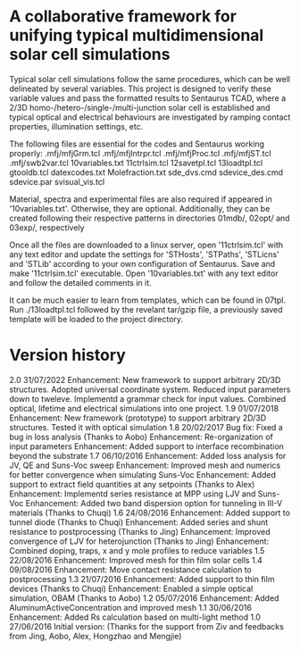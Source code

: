 # A collaborative framework for unifying typical multidimensional solar cell simulations
Typical solar cell simulations follow the same procedures, which can be well
    delineated by several variables. This project is designed to verify these
    variable values and pass the formatted results to Sentaurus TCAD, where a
    2/3D homo-/hetero-/single-/multi-junction solar cell is established and
    typical optical and electrical behaviours are investigated by ramping
    contact properties, illumination settings, etc.

The following files are essential for the codes and Sentaurus working properly:
.mfj/mfjGrm.tcl
.mfj/mfjIntrpr.tcl
.mfj/mfjProc.tcl
.mfj/mfjST.tcl
.mfj/swb2var.tcl
10variables.txt
11ctrlsim.tcl
12savetpl.tcl
13loadtpl.tcl
gtooldb.tcl
datexcodes.txt
Molefraction.txt
sde_dvs.cmd
sdevice_des.cmd
sdevice.par
svisual_vis.tcl

Material, spectra and experimental files are also required if appeared in
    '10variables.txt'. Otherwise, they are optional. Additionally, they
    can be created following their respective patterns in directories 01mdb/,
    02opt/ and 03exp/, respectively

Once all the files are downloaded to a linux server, open '11ctrlsim.tcl'
    with any text editor and update the settings for 'STHosts', 'STPaths',
    'STLicns' and 'STLib' according to your own configuration of Sentaurus.
    Save and make '11ctrlsim.tcl' executable. Open '10variables.txt' with
    any text editor and follow the detailed comments in it.

It can be much easier to learn from templates, which can be found in 07tpl.
    Run ./13loadtpl.tcl followed by the revelant tar/gzip file, a previously
    saved template will be loaded to the project directory.


# Version history

2.0		31/07/2022
	Enhancement: New framework to support arbitrary 2D/3D structures. Adopted
		universal coordinate system. Reduced input parameters down to tweleve.
		Implementd a grammar check for input values. Combined optical, lifetime
		and electrical simulations into one project.
1.9		01/07/2018
	Enhancement: New framework (prototype) to support arbitrary 2D/3D
		structures. Tested it with optical simulation
1.8		20/02/2017
	Bug fix: Fixed a bug in loss analysis (Thanks to Aobo)
	Enhancement: Re-organization of input parameters
	Enhancement: Added support to interface recombination beyond the substrate
1.7		06/10/2016
	Enhancement: Added loss analysis for JV, QE and Suns-Voc sweep
	Enhancement: Improved mesh and numerics for better convergence when
		simulating Suns-Voc
	Enhancement: Added support to extract field quantities at any setpoints
		(Thanks to Alex)
	Enhancement: Implementd series resistance at MPP using LJV and Suns-Voc
	Enhancement: Added two band dispersion option for tunneling in III-V
		materials (Thanks to Chuqi)
1.6		24/08/2016
	Enhancement: Added support to tunnel diode (Thanks to Chuqi)
	Enhancement: Added series and shunt resistance to postprocessing (Thanks to
		Jing)
	Enhancement: Improved convergence of LJV for heterojunction (Thanks to Jing)
	Enhancement: Combined doping, traps, x and y mole profiles to reduce
		variables
1.5		22/08/2016
	Enhancement: Improved mesh for thin film solar cells
1.4		09/08/2016
	Enhancement: Move contact resistance calculation to postprocessing
1.3		21/07/2016
	Enhancement: Added support to thin film devices (Thanks to Chuqi)
	Enhancement: Enabled a simple optical simulation, OBAM (Thanks to Aobo)
1.2		05/07/2016
	Enhancement: Added AluminumActiveConcentration and improved mesh
1.1		30/06/2016
	Enhancement: Added Rs calculation based on multi-light method
1.0		27/06/2016
	Initial version: (Thanks for the support from Ziv and feedbacks from Jing,
		Aobo, Alex, Hongzhao and Mengjie)
